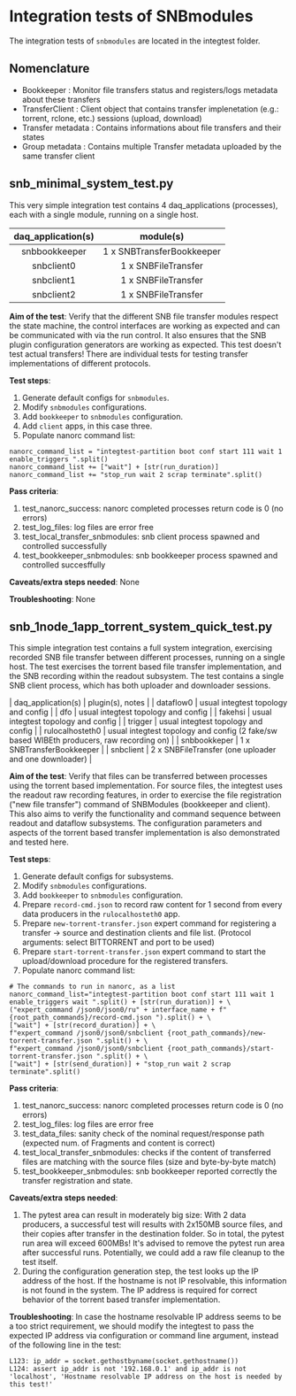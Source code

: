 # Integration tests of SNBmodules

The integration tests of `snbmodules` are located in the integtest folder.

## Nomenclature

* Bookkeeper : Monitor file transfers status and registers/logs metadata about these transfers
* TransferClient : Client object that contains transfer implenetation (e.g.: torrent, rclone, etc.) sessions (upload, download)
* Transfer metadata : Contains informations about file transfers and their states
* Group metadata : Contains multiple Transfer metadata uploaded by the same transfer client

## snb_minimal_system_test.py

This very simple integration test contains 4 daq_applications (processes), each with a single module, running on a single host.

| daq_application(s) |          module(s)         |
|:------------------:|:--------------------------:|
|    snbbookkeeper   |  1 x SNBTransferBookkeeper |
|     snbclient0     |     1 x SNBFileTransfer    |
|     snbclient1     |     1 x SNBFileTransfer    |
|     snbclient2     |     1 x SNBFileTransfer    |

**Aim of the test**: Verify that the different SNB file transfer modules respect the state machine, the control interfaces are
working as expected and can be communicated with via the run control. It also ensures that the SNB plugin configuration generators are working 
as expected. This test doesn't test actual transfers! There are individual tests for testing transfer implementations of different protocols.

**Test steps**:
1. Generate default configs for `snbmodules`.
2. Modify `snbmodules` configurations.
3. Add `bookkeeper` to `snbmodules` configuration.
4. Add `client` apps, in this case three.
5. Populate nanorc command list: 

```
nanorc_command_list = "integtest-partition boot conf start 111 wait 1 enable_triggers ".split()
nanorc_command_list += ["wait"] + [str(run_duration)]
nanorc_command_list += "stop_run wait 2 scrap terminate".split()
```

**Pass criteria**:
1. test_nanorc_success: nanorc completed processes return code is 0 (no errors)
2. test_log_files: log files are error free
3. test_local_transfer_snbmodules: snb client process spawned and controlled successfully
4. test_bookkeeper_snbmodules: snb bookkeeper process spawned and controlled succesffully

**Caveats/extra steps needed**: None

**Troubleshooting**: None

## snb_1node_1app_torrent_system_quick_test.py

This simple integration test contains a full system integration, exercising recorded SNB file transfer between different processes, running on a single host.
The test exercises the torrent based file transfer implementation, and the SNB recording within the readout subsystem. The test contains a single SNB client process,
which has both uploader and downloader sessions.

| daq_application(s) |                                      plugin(s), notes                                     |
|      dataflow0     |                            usual integtest topology and config                            |
|         dfo        |                            usual integtest topology and config                            |
|       fakehsi      |                            usual integtest topology and config                            |
|       trigger      |                            usual integtest topology and config                            |
|   rulocalhosteth0  | usual integtest topology and config  (2 fake/sw based WIBEth producers, raw recording on) |
|    snbbookkeper    |                                 1 x SNBTransferBookkeeper                                 |
|      snbclient     |                   2 x SNBFileTransfer (one uploader and one downloader)                   |

**Aim of the test**: Verify that files can be transferred between processes using the torrent based implementation. For source files, the integtest
uses the readout raw recording features, in order to exercise the file registration ("new file transfer") command of SNBModules (bookkeeper and client).
This also aims to verify the functionality and command sequence between readout and dataflow subsystems. The configuration parameters and aspects of the
torrent based transfer implementation is also demonstrated and tested here.

**Test steps**:
1. Generate default configs for subsystems.
2. Modify `snbmodules` configurations.
3. Add `bookkeeper` to `snbmodules` configuration.
4. Prepare `record-cmd.json` to record raw content for 1 second from every data producers in the `rulocalhosteth0` app.
5. Prepare `new-torrent-transfer.json` expert command for registering a transfer -> source and destination clients and file list. (Protocol arguments: select BITTORRENT and port to be used)
6. Prepare `start-torrent-transfer.json` expert command to start the upload/download procedure for the registered transfers.
7. Populate nanorc command list:

```
# The commands to run in nanorc, as a list
nanorc_command_list="integtest-partition boot conf start 111 wait 1 enable_triggers wait ".split() + [str(run_duration)] + \
("expert_command /json0/json0/ru" + interface_name + f" {root_path_commands}/record-cmd.json ").split() + \
["wait"] + [str(record_duration)] + \
f"expert_command /json0/json0/snbclient {root_path_commands}/new-torrent-transfer.json ".split() + \
f"expert_command /json0/json0/snbclient {root_path_commands}/start-torrent-transfer.json ".split() + \
["wait"] + [str(send_duration)] + "stop_run wait 2 scrap terminate".split()
```

**Pass criteria**:
1. test_nanorc_success: nanorc completed processes return code is 0 (no errors)
2. test_log_files: log files are error free
3. test_data_files: sanity check of the nominal request/response path (expected num. of Fragments and content is correct)
4. test_local_transfer_snbmodules: checks if the content of transferred files are matching with the source files (size and byte-by-byte match)
5. test_bookkeeper_snbmodules: snb bookkeeper reported correctly the transfer registration and state.

**Caveats/extra steps needed**: 
1. The pytest area can result in moderately big size: With 2 data producers, a successful test will results with 2x150MB source files, and their copies after transfer in the destination folder. So in total, the pytest run area will exceed 600MBs! It's advised to remove the pytest run area after successful runs. Potentially, we could add a raw file cleanup to the test itself.
2. During the configuration generation step, the test looks up the IP address of the host. If the hostname is not IP resolvable, this information is not found in the system. The IP address is required for correct behavior of the torrent based transfer implementation.

**Troubleshooting**:
In case the hostname resolvable IP address seems to be a too strict requirement, we should modify the integtest to pass the expected IP address via configuration or command line argument, instead of the following line in the test:

```
L123: ip_addr = socket.gethostbyname(socket.gethostname())
L124: assert ip_addr is not '192.168.0.1' and ip_addr is not 'localhost', 'Hostname resolvable IP address on the host is needed by this test!'
```
